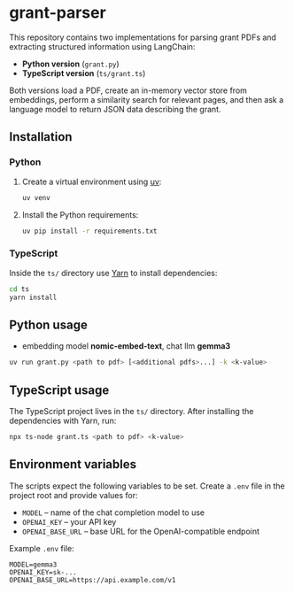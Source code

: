 # grant-parser

This repository contains two implementations for parsing grant PDFs and extracting structured information using LangChain:

- **Python version** (`grant.py`)
- **TypeScript version** (`ts/grant.ts`)

Both versions load a PDF, create an in-memory vector store from embeddings, perform a similarity search for relevant pages, and then ask a language model to return JSON data describing the grant.

## Installation

### Python

1. Create a virtual environment using [uv](https://github.com/astral-sh/uv):

   ```bash
   uv venv
   ```

2. Install the Python requirements:

   ```bash
   uv pip install -r requirements.txt
   ```

### TypeScript

Inside the `ts/` directory use [Yarn](https://yarnpkg.com/) to install dependencies:

```bash
cd ts
yarn install
```

## Python usage

- embedding model **nomic-embed-text**, chat llm **gemma3**

```bash
uv run grant.py <path to pdf> [<additional pdfs>...] -k <k-value>
```

## TypeScript usage

The TypeScript project lives in the `ts/` directory. After installing the dependencies with Yarn, run:

```bash
npx ts-node grant.ts <path to pdf> <k-value>
```

## Environment variables

The scripts expect the following variables to be set. Create a `.env` file in the project root and provide values for:

- `MODEL` – name of the chat completion model to use
- `OPENAI_KEY` – your API key
- `OPENAI_BASE_URL` – base URL for the OpenAI-compatible endpoint

Example `.env` file:

```env
MODEL=gemma3
OPENAI_KEY=sk-...
OPENAI_BASE_URL=https://api.example.com/v1
```
